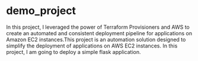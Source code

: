 # demo_project
In this project, I leveraged the power of Terraform Provisioners and AWS to create an automated and consistent deployment pipeline for applications on Amazon EC2 instances.This project is an automation solution designed to simplify the deployment of applications on AWS EC2 instances. In this project, I am going to deploy a simple flask application.
